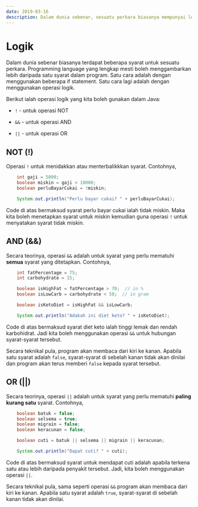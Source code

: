 ```yaml
---
date: 2019-03-16
description: Dalam dunia sebenar, sesuatu perkara biasanya mempunyai lebih daripada satu syarat. Gunakan operasi logik untuk menghubungkan beberapa syarat.
---
```


# Logik

Dalam dunia sebenar biasanya terdapat beberapa syarat untuk sesuatu perkara.
Programming language yang lengkap mesti boleh menggambarkan lebih daripada satu
syarat dalam program. Satu cara adalah dengan menggunakan beberapa if statement.
Satu cara lagi adalah dengan menggunakan operasi logik.

Berikut ialah operasi logik yang kita boleh gunakan dalam Java:

- `!` - untuk operasi NOT
* `&&` - untuk operasi AND
- `||` - untuk operasi OR

## NOT (!)

Operasi `!` untuk menidakkan atau menterbalikkkan syarat. Contohnya,

```java
    int gaji = 5000;
    boolean miskin = gaji < 10000;
    boolean perluBayarCukai = !miskin;

    System.out.println("Perlu bayar cukai? " + perluBayarCukai);
```

Code di atas bermaksud syarat perlu bayar cukai ialah tidak miskin. Maka kita
boleh menetapkan syarat untuk miskin kemudian guna operasi `!` untuk menyatakan
syarat tidak miskin.

## AND (&&)

Secara teorinya, operasi `&&` adalah untuk syarat yang perlu mematuhi **semua**
syarat yang ditetapkan. Contohnya,

```java
    int fatPercentage = 75;
    int carbohydrate = 15;

    boolean isHighFat = fatPercentage > 70;  // in %
    boolean isLowCarb = carbohydrate < 50;  // in gram

    boolean isKetoDiet = isHighFat && isLowCarb;

    System.out.println("Adakah ini diet keto? " + isKetoDiet);
```

Code di atas bermaksud syarat diet keto ialah tinggi lemak dan rendah
karbohidrat. Jadi kita boleh menggunakan operasi `&&` untuk hubungan
syarat-syarat tersebut.

Secara teknikal pula, program akan membaca dari kiri ke kanan. Apabila satu
syarat adalah `false`, syarat-syarat di sebelah kanan tidak akan dinilai dan
program akan terus memberi `false` kepada syarat tersebut.

## OR (||)

Secara teorinya, operasi `||` adalah untuk syarat yang perlu mematuhi **paling
kurang satu** syarat. Contohnya,

```java
    boolean batuk = false;
    boolean selsema = true;
    boolean migrain = false;
    boolean keracunan = false;

    boolean cuti = batuk || selsema || migrain || keracunan;

    System.out.println("Dapat cuti? " + cuti);
```

Code di atas bermaksud syarat untuk mendapat cuti adalah apabila terkena satu
atau lebih daripada penyakit tersebut. Jadi, kita boleh menggunakan operasi
`||`.

Secara teknikal pula, sama seperti operasi `&&` program akan membaca dari kiri
ke kanan. Apabila satu syarat adalah `true`, syarat-syarat di sebelah kanan
tidak akan dinilai.
